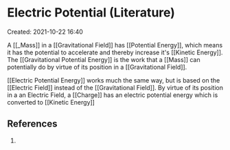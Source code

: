 # Electric Potential (Literature)
Created: 2021-10-22 16:40

A [[_Mass]] in a [[Gravitational Field]] has [[Potential Energy]], which means it has the potential to accelerate and thereby increase it's [[Kinetic Energy]]. The [[Gravitational Potential Energy]] is the work that a [[Mass]] can potentially do by virtue of its position in a [[Gravitational Field]].

[[Electric Potential Energy]] works much the same way, but is based on the [[Electric Field]] instead of the [[Gravitational Field]]. By virtue of its position in a an Electric Field, a [[Charge]] has an electric potential energy which is converted to [[Kinetic Energy]]

## References
1. 